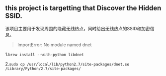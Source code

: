 this project is targetting that Discover the Hidden SSID.
----------------------------------------------------------------------
该项目主要用于发现周围的隐藏无线热点，同时给出无线热点的SSID和加密信息。

>ImportError: No module named dnet



1.`brew install --with-python libdnet`

2.`sudo cp /usr/local/lib/python2.7/site-packages/dnet.so /Library/Python/2.7/site-packages/`